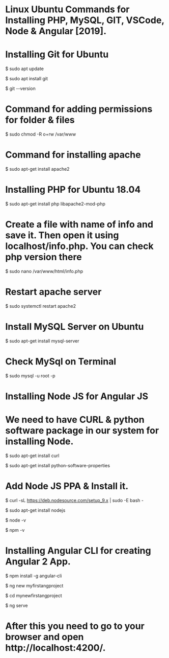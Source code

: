 
# Linux Ubuntu Commands for Installing PHP, MySQL, GIT, VSCode, Node & Angular [2019].

# Installing Git for Ubuntu

$ sudo apt update

$ sudo apt install git

$ git --version

# Command for adding permissions for folder & files

$ sudo chmod -R o+rw /var/www

# Command for installing apache

$ sudo apt-get install apache2

# Installing PHP for Ubuntu 18.04

$ sudo apt-get install php libapache2-mod-php

# Create a file with name of info and save it. Then open it using localhost/info.php. You can check php version there
$ sudo nano /var/www/html/info.php

# Restart apache server
$ sudo systemctl restart apache2

# Install MySQL Server on Ubuntu 
$ sudo apt-get install mysql-server

# Check MySql on Terminal
$ sudo mysql -u root -p

# Installing Node JS for Angular JS

# We need to have CURL & python software package in our system for installing Node.
    
$ sudo apt-get install curl

$ sudo apt-get install python-software-properties
 
    
# Add Node JS PPA & Install it.
    
$ curl -sL https://deb.nodesource.com/setup_9.x | sudo -E bash -

$ sudo apt-get install nodejs

$ node -v

$ npm -v

# Installing Angular CLI for creating Angular 2 App.</h2>

$ npm install -g angular-cli

$ ng new myfirstangproject

$ cd mynewfirstangproject 

$ ng serve         

 # After this you need to go to your browser and open http://localhost:4200/.</p>